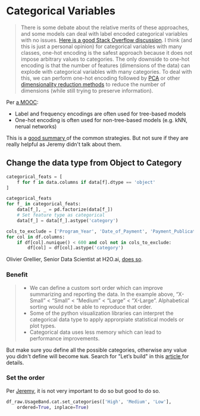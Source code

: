 # Categorical Variables

> There is some debate about the relative merits of these approaches, and some models can deal with label encoded categorical variables with no issues. [Here is a good Stack Overflow discussion](https://datascience.stackexchange.com/questions/9443/when-to-use-one-hot-encoding-vs-labelencoder-vs-dictvectorizor). I think \(and this is just a personal opinion\) for categorical variables with many classes, one-hot encoding is the safest approach because it does not impose arbitrary values to categories. The only downside to one-hot encoding is that the number of features \(dimensions of the data\) can explode with categorical variables with many categories. To deal with this, we can perform one-hot encoding followed by [PCA](http://www.cs.otago.ac.nz/cosc453/student_tutorials/principal_components.pdf) or other [dimensionality reduction methods](https://www.analyticsvidhya.com/blog/2015/07/dimension-reduction-methods/) to reduce the number of dimensions \(while still trying to preserve information\).



Per [a MOOC](https://www.coursera.org/lecture/competitive-data-science/categorical-and-ordinal-features-qu1TF):

* Label and frequency encodings are often used for tree-based models
* One-hot encoding is often used for non-tree-based models \(e.g. kNN, nerual networks\)

This is a [good summary ](https://towardsdatascience.com/understanding-feature-engineering-part-2-categorical-data-f54324193e63)of the common strategies. But not sure if they are really helpful as Jeremy didn't talk about them.



## Change the data type from Object to Category

```python
categorical_feats = [
    f for f in data.columns if data[f].dtype == 'object'
]

categorical_feats
for f_ in categorical_feats:
    data[f_], _ = pd.factorize(data[f_])
    # Set feature type as categorical
    data[f_] = data[f_].astype('category')
```

```python
cols_to_exclude = ['Program_Year', 'Date_of_Payment', 'Payment_Publication_Date']
for col in df.columns:
    if df[col].nunique() < 600 and col not in cols_to_exclude:
        df[col] = df[col].astype('category')
```

Olivier Grellier, Senior Data Scientist at H2O.ai, [does so](https://www.kaggle.com/ogrellier/feature-selection-with-null-importances).

### Benefit

> * We can define a custom sort order which can improve summarizing and reporting the data. In the example above, “X-Small” &lt; “Small” &lt; “Medium” &lt; “Large” &lt; “X-Large”. Alphabetical sorting would not be able to reproduce that order.
> * Some of the python visualization libraries can interpret the categorical data type to apply approrpiate statistical models or plot types.
> * Categorical data uses less memory which can lead to performance improvements.

But make sure you define all the possible categories, otherwise any value you didn't define will become `NaN`. Search for "Let’s build" in this [article ](https://pbpython.com/pandas_dtypes_cat.html)for details.

### Set the order

Per [Jeremy](https://youtu.be/CzdWqFTmn0Y?t=55m40s), it is not very important to do so but good to do so.

```python
df_raw.UsageBand.cat.set_categories(['High', 'Medium', 'Low'],
    ordered=True, inplace=True)
```

